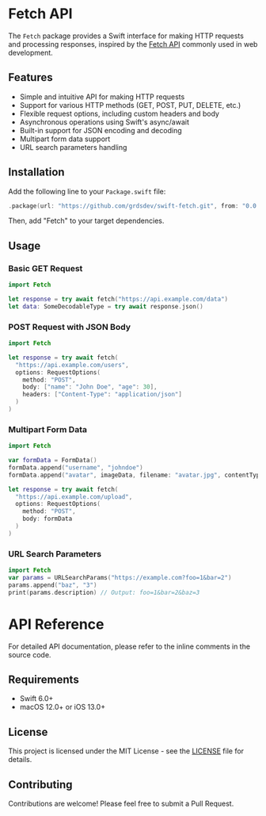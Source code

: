 # Fetch API

The `Fetch` package provides a Swift interface for making HTTP requests and
processing responses, inspired by the
[Fetch API](https://developer.mozilla.org/en-US/docs/Web/API/Fetch_API) commonly
used in web development.

## Features

- Simple and intuitive API for making HTTP requests
- Support for various HTTP methods (GET, POST, PUT, DELETE, etc.)
- Flexible request options, including custom headers and body
- Asynchronous operations using Swift's async/await
- Built-in support for JSON encoding and decoding
- Multipart form data support
- URL search parameters handling

## Installation

Add the following line to your `Package.swift` file:

```swift
.package(url: "https://github.com/grdsdev/swift-fetch.git", from: "0.0.1")
```

Then, add "Fetch" to your target dependencies.

## Usage

### Basic GET Request

```swift
import Fetch

let response = try await fetch("https://api.example.com/data")
let data: SomeDecodableType = try await response.json()
```

### POST Request with JSON Body

```swift
import Fetch

let response = try await fetch(
  "https://api.example.com/users", 
  options: RequestOptions(
    method: "POST",
    body: ["name": "John Doe", "age": 30],
    headers: ["Content-Type": "application/json"]
  )
)
```

### Multipart Form Data

```swift
import Fetch

var formData = FormData()
formData.append("username", "johndoe")
formData.append("avatar", imageData, filename: "avatar.jpg", contentType: "image/jpeg")

let response = try await fetch(
  "https://api.example.com/upload", 
  options: RequestOptions(
    method: "POST", 
    body: formData
  )
)
```

### URL Search Parameters

```swift
import Fetch
var params = URLSearchParams("https://example.com?foo=1&bar=2")
params.append("baz", "3")
print(params.description) // Output: foo=1&bar=2&baz=3
```

# API Reference

For detailed API documentation, please refer to the inline comments in the
source code.

## Requirements

- Swift 6.0+
- macOS 12.0+ or iOS 13.0+

## License

This project is licensed under the MIT License - see the [LICENSE](LICENSE) file
for details.

## Contributing

Contributions are welcome! Please feel free to submit a Pull Request.
